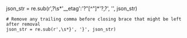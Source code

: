 json_str = re.sub(r',?\s*\'__etag\':\'?"[^"]*\'?,?', '', json_str)
    
    # Remove any trailing comma before closing brace that might be left after removal
    json_str = re.sub(r',\s*}', '}', json_str)
